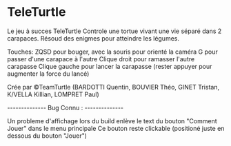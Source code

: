 # TeleTurtle

Le jeu à succes TeleTurtle
Controle une tortue vivant une vie séparé dans 2 carapaces.
Résoud des enigmes pour atteindre les légumes.

Touches:
 ZQSD pour bouger, avec la souris pour orienté la caméra
 G pour passer d'une carapace à l'autre
 Clique droit pour ramasser l'autre carapasse
 Clique gauche pour lancer la carapasse (rester appuyer pour augmenter la force du lancé)

 
Crée par ©TeamTurtle (BARDOTTI Quentin, BOUVIER Théo, GINET Tristan, K/VELLA Killian, LOMPRET Paul)


-------------- Bug Connu : --------------

Un probleme d'affichage lors du build enlève le text du bouton "Comment Jouer" dans le menu principale
Ce bouton reste clickable (positioné juste en dessous du bouton "Jouer")

